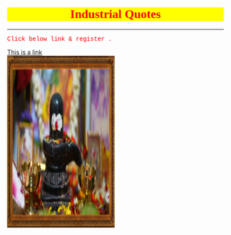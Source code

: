 <html>
<head>

</head>
<body>

<h1 style="text-align:center;background-color:yellow;color:red;font-family:times;">Industrial Quotes</h1>
<hr>
<p style="color:red;font-family:courier;"> Click below link & register .</p>
<a href="https://www.w3schools.com">This is a link </a> <br>

<img src="image1.png" width="250" height="400" alt="Lord SHIVA">


</body>
</html>
